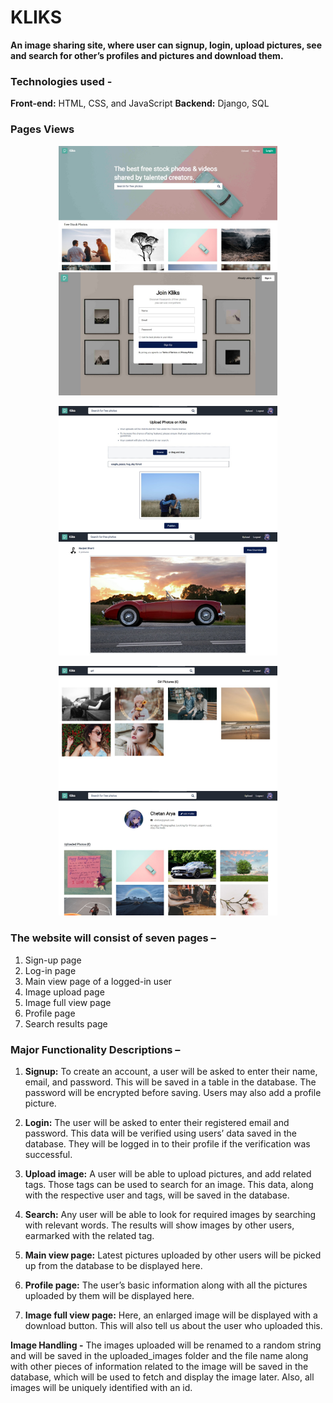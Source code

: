 # KLIKS
**An image sharing site, where user can signup, login, upload pictures, see and search for other’s profiles and pictures and download them.**

### Technologies used - 
**Front-end:** HTML, CSS, and JavaScript
**Backend:** Django, SQL

### Pages Views
<p align="center">
  <img src="https://raw.githubusercontent.com/navjeet-py/kliks/main/media/landing-page.jpeg" width="350" title="hover text">
  <img src="https://github.com/navjeet-py/kliks/blob/main/media/signup-page.jpeg" width="350" alt="accessibility text">
</p>
<p align="center">
  <img src="https://raw.githubusercontent.com/navjeet-py/kliks/main/media/upload-page.jpeg" width="350" title="hover text">
  <img src="https://github.com/navjeet-py/kliks/blob/main/media/imageview-page.jpeg" width="350" alt="accessibility text">
</p>
<p align="center">
  <img src="https://raw.githubusercontent.com/navjeet-py/kliks/main/media/search-page.jpeg" width="350" title="hover text">
  <img src="https://github.com/navjeet-py/kliks/blob/main/media/profile-page.jpeg" width="350" alt="accessibility text">
</p>


### The website will consist of seven pages –
1. Sign-up page
2. Log-in page
3. Main view page of a logged-in user
4. Image upload page
5. Image full view page
6. Profile page
7. Search results page


### Major Functionality Descriptions –
1. **Signup:** To create an account, a user will be asked to enter their name, email, and
password. This will be saved in a table in the database. The password will be encrypted
before saving. Users may also add a profile picture.

2. **Login:** The user will be asked to enter their registered email and password. This data will
be verified using users’ data saved in the database. They will be logged in to their profile
if the verification was successful.

3. **Upload image:** A user will be able to upload pictures, and add related tags. Those tags
can be used to search for an image. This data, along with the respective user and tags,
will be saved in the database.

4. **Search:** Any user will be able to look for required images by searching with relevant
words. The results will show images by other users, earmarked with the related tag.

5. **Main view page:** Latest pictures uploaded by other users will be picked up from the
database to be displayed here.

6. **Profile page:** The user’s basic information along with all the pictures uploaded by them
will be displayed here.

7. **Image full view page:** Here, an enlarged image will be displayed with a download
button. This will also tell us about the user who uploaded this. 

**Image Handling -** The images uploaded will be renamed to a random string and will be saved in
the uploaded_images folder and the file name along with other pieces of information related to
the image will be saved in the database, which will be used to fetch and display the image later.
Also, all images will be uniquely identified with an id.

